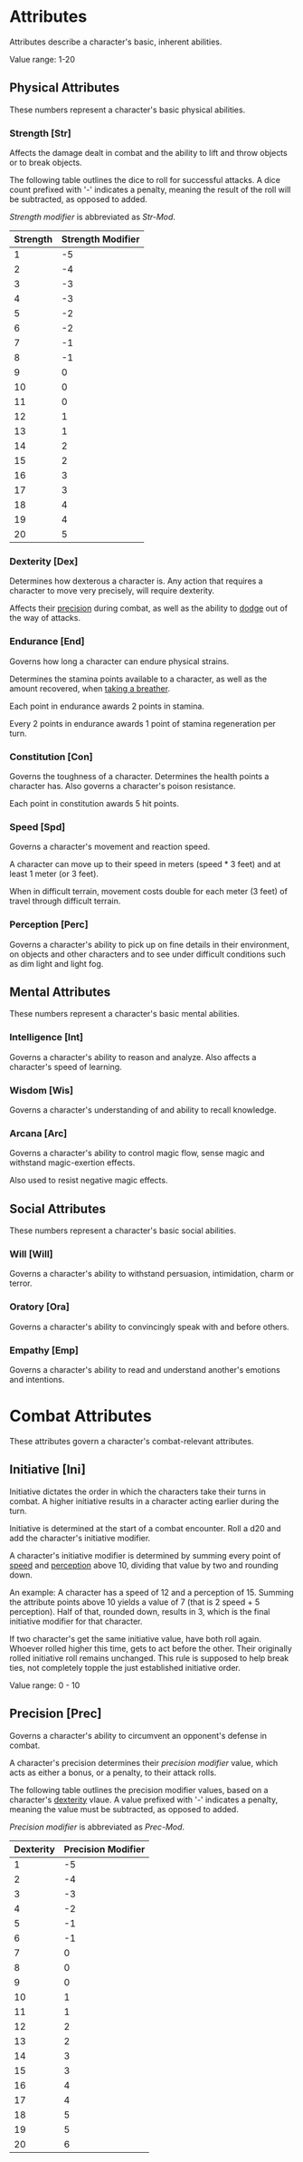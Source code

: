 # Attributes
Attributes describe a character's basic, inherent abilities.

Value range: 1-20

## Physical Attributes
These numbers represent a character's basic physical abilities. 

### Strength [Str]
Affects the damage dealt in combat and the ability to lift and throw objects or to break objects. 

The following table outlines the dice to roll for successful attacks. A dice count prefixed with '-' indicates a penalty, meaning the result of the roll will be subtracted, as opposed to added. 

*Strength modifier* is abbreviated as *Str-Mod*.

| Strength | Strength Modifier |
| -------- | ----------------- |
| 1        | -5                |
| 2        | -4                |
| 3        | -3                |
| 4        | -3                |
| 5        | -2                |
| 6        | -2                |
| 7        | -1                |
| 8        | -1                |
| 9        | 0                 |
| 10       | 0                 |
| 11       | 0                 |
| 12       | 1                 |
| 13       | 1                 |
| 14       | 2                 |
| 15       | 2                 |
| 16       | 3                 |
| 17       | 3                 |
| 18       | 4                 |
| 19       | 4                 |
| 20       | 5                 |

### Dexterity [Dex]
Determines how dexterous a character is. Any action that requires a character to move very precisely, will require dexterity. 

Affects their [precision](combat/combat-attributes#Precision-[Prec]) during combat, as well as the ability to [dodge](combat/combat-attributes#Dodge) out of the way of attacks. 

### Endurance [End]
Governs how long a character can endure physical strains. 

Determines the stamina points available to a character, as well as the amount recovered, when [taking a breather](combat/stamina#taking-a-breather). 

Each point in endurance awards 2 points in stamina. 

Every 2 points in endurance awards 1 point of stamina regeneration per turn. 

### Constitution [Con]
Governs the toughness of a character. Determines the health points a character has. Also governs a character's poison resistance. 

Each point in constitution awards 5 hit points. 

### Speed [Spd]
Governs a character's movement and reaction speed.

A character can move up to their speed in meters (speed * 3 feet) and at least 1 meter (or 3 feet). 

When in difficult terrain, movement costs double for each meter (3 feet) of travel through difficult terrain. 

### Perception [Perc]
Governs a character's ability to pick up on fine details in their environment, on objects and other characters and to see under difficult conditions such as dim light and light fog. 

## Mental Attributes
These numbers represent a character's basic mental abilities. 

### Intelligence [Int]
Governs a character's ability to reason and analyze. 
Also affects a character's speed of learning. 

### Wisdom [Wis]
Governs a character's understanding of and ability to recall knowledge. 

### Arcana [Arc]
Governs a character's ability to control magic flow, sense magic and withstand magic-exertion effects. 

Also used to resist negative magic effects. 

## Social Attributes
These numbers represent a character's basic social abilities. 

### Will [Will]
Governs a character's ability to withstand persuasion, intimidation, charm or terror. 

### Oratory [Ora]
Governs a character's ability to convincingly speak with and before others. 

### Empathy [Emp]
Governs a character's ability to read and understand another's emotions and intentions. 

# Combat Attributes
These attributes govern a character's combat-relevant attributes. 

## Initiative [Ini]
Initiative dictates the order in which the characters take their turns in combat. A higher initiative results in a character acting earlier during the turn. 

Initiative is determined at the start of a combat encounter. Roll a d20 and add the character's initiative modifier. 

A character's initiative modifier is determined by summing every point of [speed](../attributes#speed-[Spd]) and [perception](../attributes#perception-[perc]) above 10, dividing that value by two and rounding down. 

An example: A character has a speed of 12 and a perception of 15. Summing the attribute points above 10 yields a value of 7 (that is 2 speed + 5 perception). Half of that, rounded down, results in 3, which is the final initiative modifier for that character. 

If two character's get the same initiative value, have both roll again. Whoever rolled higher this time, gets to act before the other. Their originally rolled initiative roll remains unchanged. This rule is supposed to help break ties, not completely topple the just established initiative order. 

Value range: 0 - 10

## Precision [Prec]
Governs a character's ability to circumvent an opponent's defense in combat. 

A character's precision determines their *precision modifier* value, which acts as either a bonus, or a penalty, to their attack rolls. 

The following table outlines the precision modifier values, based on a character's [dexterity](../attributes#dexterity-[dex]) vlaue. A value prefixed with '-' indicates a penalty, meaning the value must be subtracted, as opposed to added. 

*Precision modifier* is abbreviated as *Prec-Mod*.

| Dexterity | Precision Modifier |
| --------- | ------------------ |
| 1         | -5                 |
| 2         | -4                 |
| 3         | -3                 |
| 4         | -2                 |
| 5         | -1                 |
| 6         | -1                 |
| 7         | 0                  |
| 8         | 0                  |
| 9         | 0                  |
| 10        | 1                  |
| 11        | 1                  |
| 12        | 2                  |
| 13        | 2                  |
| 14        | 3                  |
| 15        | 3                  |
| 16        | 4                  |
| 17        | 4                  |
| 18        | 5                  |
| 19        | 5                  |
| 20        | 6                  |